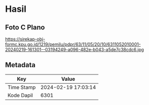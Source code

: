 # Hasil

## Foto C Plano

https://sirekap-obj-formc.kpu.go.id/1219/pemilu/pdpr/63/11/05/20/10/6311052010001-20240219-161301--03194249-a096-482e-b043-a5de7c38cdc6.jpg


## Metadata

| Key        | Value               |
| ---------- | ------------------- |
| Time Stamp | 2024-02-19 17:03:14 |
| Kode Dapil | 6301                |



